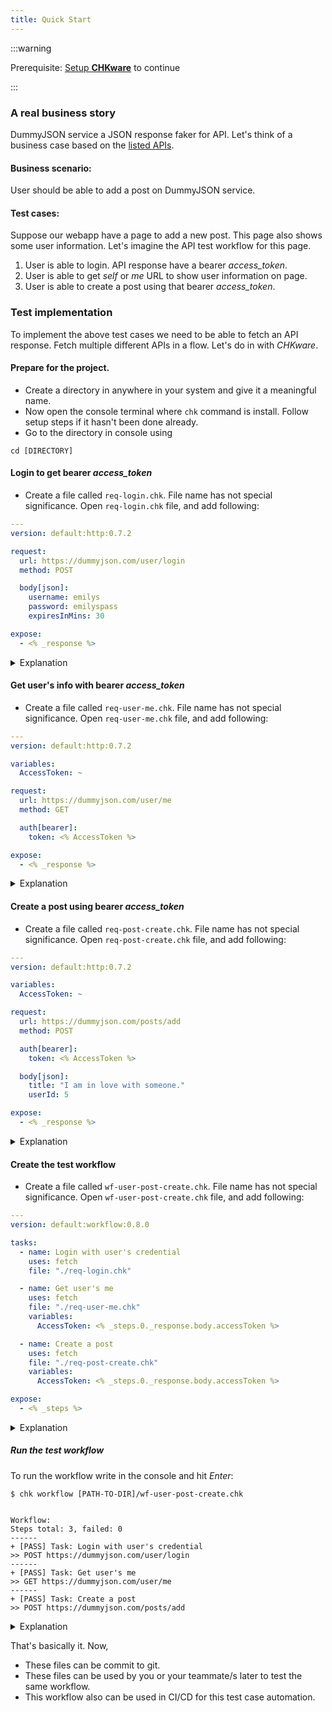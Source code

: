```yaml
---
title: Quick Start
---
```


:::warning

Prerequisite: [Setup **CHKware**](/docs/setup) to continue

:::

### A real business story

DummyJSON service a JSON response faker for API. Let's think of a business case based on the [listed APIs](https://dummyjson.com/docs).

#### Business scenario:

User should be able to add a post on DummyJSON service.

#### Test cases:

Suppose our webapp have a page to add a new post. This page also shows some user information. Let's imagine the API test workflow for this page.

1. User is able to login. API response have a bearer *access_token*.
2. User is able to get *self* or *me* URL to show user information on page.
3. User is able to create a post using that bearer *access_token*.

### Test implementation

To implement the above test cases we need to be able to fetch an API response. Fetch multiple different APIs in a flow. Let's do in with *CHKware*.

#### Prepare for the project.

- Create a directory in anywhere in your system and give it a meaningful name.
- Now open the console terminal where `chk` command is install. Follow setup steps if it hasn't been done already.
- Go to the directory in console using
```shell
cd [DIRECTORY]
```

#### Login to get bearer *access_token*

- Create a file called `req-login.chk`. File name has not special significance. Open `req-login.chk` file, and add following:

```yaml
---
version: default:http:0.7.2

request:
  url: https://dummyjson.com/user/login
  method: POST

  body[json]:
    username: emilys
    password: emilyspass
    expiresInMins: 30

expose:
  - <% _response %>
```

<details>
  <summary>Explanation</summary>

  This file is called *HTTP specification* or *HTTP spec* file in *CHKware*. This file holds configuration to call an URL.
  
  With `request:` node, we define what to request, and with `expose:` section we mention what to return. In this case the HTTP response body that was received.

  It is possible to use *HTTP spec* as a scriptable HTTP client.
</details>

#### Get user's info with bearer *access_token*

- Create a file called `req-user-me.chk`. File name has not special significance. Open `req-user-me.chk` file, and add following:

```yaml
---
version: default:http:0.7.2

variables:
  AccessToken: ~

request:
  url: https://dummyjson.com/user/me
  method: GET

  auth[bearer]:
    token: <% AccessToken %>

expose:
  - <% _response %>
```

<details>
  <summary>Explanation</summary>

  With this *HTTP specification* we are requesting `user/me` URL with `GET`. We are passing `bearer` auth token with the request.

  This spec. have a `variables:` node, an special way to define variables that works for this file context only. We are setting a variable called `AccessToken` with default `null`. We are using that variable in `request.auth[bearer].token`.
</details>

#### Create a post using bearer *access_token*

- Create a file called `req-post-create.chk`. File name has not special significance. Open `req-post-create.chk` file, and add following:

```yaml
---
version: default:http:0.7.2

variables:
  AccessToken: ~

request:
  url: https://dummyjson.com/posts/add
  method: POST

  auth[bearer]:
    token: <% AccessToken %>

  body[json]:
    title: "I am in love with someone."
    userId: 5

expose:
  - <% _response %>
```

<details>
  <summary>Explanation</summary>

  With this *HTTP specification* we are requesting `posts/add` URL with `POST`. We are passing `bearer` auth token with the request.

  This spec. have a `body[json]:` node. This is used to pass json data to server. This automatically adds `'application/json'` type header to the request. we are sending post title and a user id in json body.
</details>

#### Create the test workflow

- Create a file called `wf-user-post-create.chk`. File name has not special significance. Open `wf-user-post-create.chk` file, and add following:

```yaml
---
version: default:workflow:0.8.0

tasks:
  - name: Login with user's credential
    uses: fetch
    file: "./req-login.chk"

  - name: Get user's me
    uses: fetch
    file: "./req-user-me.chk"
    variables:
      AccessToken: <% _steps.0._response.body.accessToken %>

  - name: Create a post
    uses: fetch
    file: "./req-post-create.chk"
    variables:
      AccessToken: <% _steps.0._response.body.accessToken %>

expose:
  - <% _steps %>
```

<details>
  <summary>Explanation</summary>

  This file is called *Workflow specification* or *Workflow spec* file in *CHKware*. This file holds configuration to a chkware workflow. Use *Workflow specification* to make workflow using other CHKware sub commands as tasks. As you can see in the example.

  With this *Workflow specification* we are making workflow of all the tasks we created above. Here we define which task to execute after one another. Tasks are zero (0) indexed.
  
  We are passing `AccessToken` variable we got from step 0 after login to other tasks. This overwrites default values given in those corresponding files.

  Finally, we are exposing `_steps` for to show response.
</details>

##### Run the test workflow

To run the workflow write in the console and hit *Enter*:

```shell
$ chk workflow [PATH-TO-DIR]/wf-user-post-create.chk


Workflow:
Steps total: 3, failed: 0
------
+ [PASS] Task: Login with user's credential
>> POST https://dummyjson.com/user/login
------
+ [PASS] Task: Get user's me
>> GET https://dummyjson.com/user/me
------
+ [PASS] Task: Create a post
>> POST https://dummyjson.com/posts/add
```

<details>
  <summary>Explanation</summary>

  The workflow response shows how many task executed and how many of them failed (if any). with `+ [PASS]` is represents the passed tasks with a summary of what happened in that step.
</details>

That's basically it. Now,

- These files can be commit to git. 
- These files can be used by you or your teammate/s later to test the same workflow.
- This workflow also can be used in CI/CD for this test case automation.

